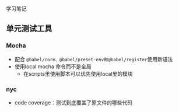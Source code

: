 学习笔记
## 单元测试工具
### Mocha
- 配合 ```@babel/core、@babel/preset-env和@babel/register```使用新语法
- 使用local mocha 命令而不是全局
  - 在scripts里使用脚本可以优先使用local里的模块

### nyc
- code coverage：测试到底覆盖了原文件的哪些代码
